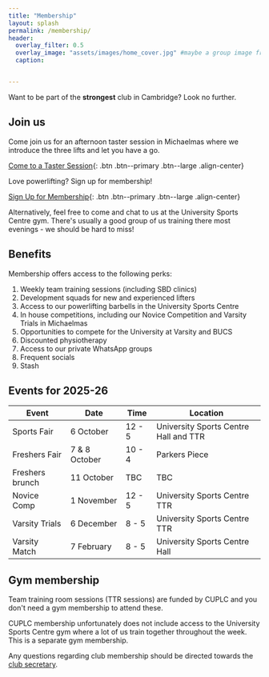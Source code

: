 ```yaml
---
title: "Membership"
layout: splash
permalink: /membership/
header:
  overlay_filter: 0.5
  overlay_image: "assets/images/home_cover.jpg" #maybe a group image from novice comp?
  caption:


---
```


Want to be part of the **strongest** club in Cambridge?  Look no further.

## Join us

Come join us for an afternoon taster session in Michaelmas where we introduce the three lifts and let you have a go.

[Come to a Taster Session](https://forms.gle/LEPiSHFcdricQZeA6){: .btn .btn--primary .btn--large .align-center}

Love powerlifting? Sign up for membership!

[Sign Up for Membership](https://forms.gle/ueaZEurL2PnjKn8B8){: .btn .btn--primary .btn--large .align-center}

Alternatively, feel free to come and chat to us at the University Sports Centre gym. There's usually a good group of us training there most evenings - we should be hard to miss! 


## Benefits

Membership offers access to the following perks:

1. Weekly team training sessions (including SBD clinics)
2. Development squads for new and experienced lifters
3. Access to our powerlifting barbells in the University Sports Centre 
4. In house competitions, including our Novice Competition and Varsity Trials in Michaelmas 
5. Opportunities to compete for the University at Varsity and BUCS
6. Discounted physiotherapy
7. Access to our private WhatsApp groups
8. Frequent socials
9. Stash 


## Events for 2025-26

| Event           | Date          | Time   | Location                              |
|-----------------|---------------|--------|---------------------------------------|
| Sports Fair     | 6 October     | 12 - 5 | University Sports Centre Hall and TTR | 
| Freshers Fair   | 7 & 8 October | 10 - 4 | Parkers Piece                         |
| Freshers brunch | 11 October    | TBC    | TBC                                   |
| Novice Comp     | 1 November    | 12 - 5 | University Sports Centre TTR          |
| Varsity Trials  | 6 December    | 8 - 5  | University Sports Centre TTR          |
| Varsity Match   | 7 February    | 8 - 5  | University Sports Centre Hall         |

<!--| BUCS                        | 24-27 April   |         | TBC                                   |-->
<!--| Christmas Dinner            | December      |         | TBC                                   |-->
<!--| Women and non-binary taster | 12 October    | 4 - 6   | University Sports Centre TTR          |-->
<!--| Open taster                 | 13 October    | 2 - 4   | University Sports Centre TTR          |-->



## Gym membership

Team training room sessions (TTR sessions) are funded by CUPLC and you don't need a gym membership to attend these. 

CUPLC membership unfortunately does not include access to the University Sports Centre gym where a lot of us train together throughout the week. This is a separate gym membership.


Any questions regarding club membership should be directed towards the [club secretary](mailto:iw327@cam.ac.uk).
